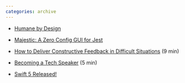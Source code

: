 ```yaml
---
categories: archive
---
```


- [Humane by Design](https://humanebydesign.com/ "https://humanebydesign.com/")

- [Majestic: A Zero Config GUI for Jest](https://github.com/Raathigesh/majestic/ "https://github.com/Raathigesh/majestic/")

- [How to Deliver Constructive Feedback in Difficult Situations](https://medium.dave-bailey.com/the-essential-guide-to-difficult-conversations-41f736e63ccf "https://medium.dave-bailey.com/the-essential-guide-to-difficult-conversations-41f736e63ccf") (9 min)
- [Becoming a Tech Speaker](https://css-irl.info/becoming-a-tech-speaker/ "https://css-irl.info/becoming-a-tech-speaker/") (5 min)

- [Swift 5 Released!](https://www.whatsnewinswift.com/ "https://www.whatsnewinswift.com/")
